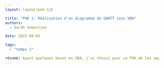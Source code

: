 ```yaml
---
layout: layout/pok.njk

title: "POK 1: Réalisation d'un diagramme de GANTT sous VBA"
authors:
  - Sarah Sebastien

date: 2023-09-01

tags: 
  - "temps 1"

résumé: Ayant quelques bases en VBA, j'ai choisi pour ce POK de les approndir pour aboutir à l'obtention d'une diagramme de GANTT sur Excel qui sera paramétrable par l'utilisateur.
---
```

